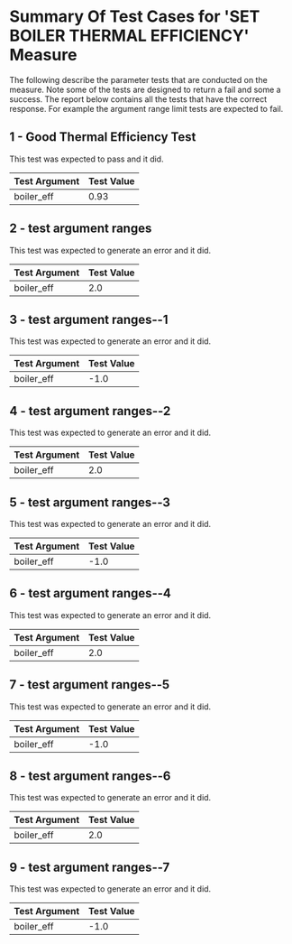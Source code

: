 # Summary Of Test Cases for 'SET BOILER THERMAL EFFICIENCY' Measure
 
The following describe the parameter tests that are conducted on the measure. Note some of the 
tests are designed to return a fail and some a success. The report below contains all the tests that 
have the correct response. For example the argument range limit tests are expected to fail. 
 
## 1 - Good Thermal Efficiency Test
 
This test was expected to pass and it did.
 
| Test Argument | Test Value |
| ------------- | ---------- |
| boiler_eff |0.93 |
 
## 2 - test argument ranges
 
This test was expected to generate an error and it did.
 
| Test Argument | Test Value |
| ------------- | ---------- |
| boiler_eff |2.0 |
 
## 3 - test argument ranges--1
 
This test was expected to generate an error and it did.
 
| Test Argument | Test Value |
| ------------- | ---------- |
| boiler_eff |-1.0 |
 
## 4 - test argument ranges--2
 
This test was expected to generate an error and it did.
 
| Test Argument | Test Value |
| ------------- | ---------- |
| boiler_eff |2.0 |
 
## 5 - test argument ranges--3
 
This test was expected to generate an error and it did.
 
| Test Argument | Test Value |
| ------------- | ---------- |
| boiler_eff |-1.0 |
 
## 6 - test argument ranges--4
 
This test was expected to generate an error and it did.
 
| Test Argument | Test Value |
| ------------- | ---------- |
| boiler_eff |2.0 |
 
## 7 - test argument ranges--5
 
This test was expected to generate an error and it did.
 
| Test Argument | Test Value |
| ------------- | ---------- |
| boiler_eff |-1.0 |
 
## 8 - test argument ranges--6
 
This test was expected to generate an error and it did.
 
| Test Argument | Test Value |
| ------------- | ---------- |
| boiler_eff |2.0 |
 
## 9 - test argument ranges--7
 
This test was expected to generate an error and it did.
 
| Test Argument | Test Value |
| ------------- | ---------- |
| boiler_eff |-1.0 |
 
